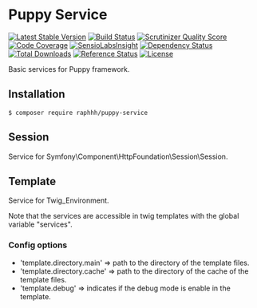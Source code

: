 # Puppy Service

[![Latest Stable Version](https://poser.pugx.org/raphhh/puppy-service/v/stable.svg)](https://packagist.org/packages/raphhh/puppy-service)
[![Build Status](https://travis-ci.org/Raphhh/puppy-service.png)](https://travis-ci.org/Raphhh/puppy-service)
[![Scrutinizer Quality Score](https://scrutinizer-ci.com/g/Raphhh/puppy-service/badges/quality-score.png?b=master)](https://scrutinizer-ci.com/g/Raphhh/puppy-service/)
[![Code Coverage](https://scrutinizer-ci.com/g/Raphhh/puppy-service/badges/coverage.png?b=master)](https://scrutinizer-ci.com/g/Raphhh/puppy-service/)
[![SensioLabsInsight](https://insight.sensiolabs.com/projects/1eaf3345-68ec-44ff-8fed-bcbd4721bb13/mini.png)](https://insight.sensiolabs.com/projects/1eaf3345-68ec-44ff-8fed-bcbd4721bb13)
[![Dependency Status](https://www.versioneye.com/user/projects/54062eb9c4c187ff6100006f/badge.svg?style=flat)](https://www.versioneye.com/user/projects/54062eb9c4c187ff6100006f)
[![Total Downloads](https://poser.pugx.org/raphhh/puppy-service/downloads.svg)](https://packagist.org/packages/raphhh/puppy-service)
[![Reference Status](https://www.versioneye.com/php/raphhh:puppy-service/reference_badge.svg?style=flat)](https://www.versioneye.com/php/raphhh:puppy-service/references)
[![License](https://poser.pugx.org/raphhh/puppy-service/license.svg)](https://packagist.org/packages/raphhh/puppy-service)

Basic services for Puppy framework.


## Installation

```
$ composer require raphhh/puppy-service
```

## Session

Service for Symfony\Component\HttpFoundation\Session\Session.


## Template

Service for Twig_Environment.

Note that the services are accessible in twig templates with the global variable "services".

### Config options
 - 'template.directory.main' => path to the directory of the template files.
 - 'template.directory.cache' => path to the directory of the cache of the template files.
 - 'template.debug' => indicates if the debug mode is enable in the template.
